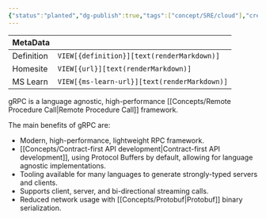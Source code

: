 ```yaml
---
{"status":"planted","dg-publish":true,"tags":["concept/SRE/cloud"],"creation_date":"2024-05-05 00:51","ms-learn-url":"https://learn.microsoft.com/en-us/aspnet/core/grpc/?view=aspnetcore-8.0","url":"https://grpc.io/","definition":"gRPC is a modern open source high performance Remote Procedure Call (RPC) framework that can run in any environment.","permalink":"/concepts/grpc/","dgPassFrontmatter":true}
---
```



| MetaData   |                                              |
| ---------- | -------------------------------------------- |
| Definition | `VIEW[{definition}][text(renderMarkdown)]`   |
| Homesite   | `VIEW[{url}][text(renderMarkdown)]`          |
| MS Learn   | `VIEW[{ms-learn-url}][text(renderMarkdown)]` |

gRPC is a language agnostic, high-performance [[Concepts/Remote Procedure Call\|Remote Procedure Call]]  framework.

The main benefits of gRPC are:

- Modern, high-performance, lightweight RPC framework.
- [[Concepts/Contract-first API development\|Contract-first API development]], using Protocol Buffers by default, allowing for language agnostic implementations.
- Tooling available for many languages to generate strongly-typed servers and clients.
- Supports client, server, and bi-directional streaming calls.
- Reduced network usage with [[Concepts/Protobuf\|Protobuf]] binary serialization.